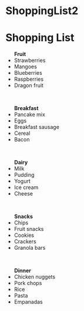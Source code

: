 # ShoppingList2
<!DOCTYPE html> 
<html>
<body>
<h1>Shopping List</h1>
<ul><strong>Fruit</strong>
<li>Strawberries</li>
<li>Mangoes</li>
<li>Blueberries</li>
<li>Raspberries</li>
<li>Dragon fruit</li> </body> </ul>
<br>
<ul><strong>Breakfast</strong>
<li>Pancake mix</li>
<li>Eggs</li>
<li>Breakfast sausage</li>
<li>Cereal</li>
<li>Bacon</li> </ul>
<br>
<ul><strong>Dairy</strong>
<li>Milk</li>
<li>Pudding</li>
<li>Yogurt</li>
<li>Ice cream</li>
<li>Cheese</li> </ul>
<br>
<ul><strong>Snacks</strong>
<li>Chips</li>
<li>Fruit snacks</li>
<li>Cookies</li>
<li>Crackers</li>
<li>Granola bars</li> </ul>
<br>
<ul><strong>Dinner</strong>
<li>Chicken nuggets</li>
<li>Pork chops</li>
<li>Rice</li>
<li>Pasta</li>
<li>Empanadas</li> </ul>
